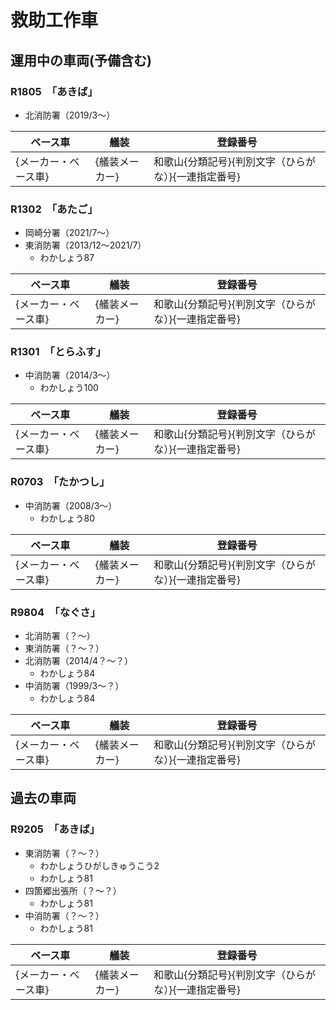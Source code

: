 # 救助工作車

## 運用中の車両(予備含む)

### R1805　「あきば」
- 北消防署（2019/3〜）

| ベース車 | 艤装 | 登録番号 |
| - | - | - |
| {メーカー・ベース車} | {艤装メーカー} | 和歌山{分類記号}{判別文字（ひらがな）}{一連指定番号} |

### R1302　「あたご」
- 岡崎分署（2021/7〜）
- 東消防署（2013/12〜2021/7）
    - わかしょう87

| ベース車 | 艤装 | 登録番号 |
| - | - | - |
| {メーカー・ベース車} | {艤装メーカー} | 和歌山{分類記号}{判別文字（ひらがな）}{一連指定番号} |

### R1301　「とらふす」
- 中消防署（2014/3〜）
    - わかしょう100

| ベース車 | 艤装 | 登録番号 |
| - | - | - |
| {メーカー・ベース車} | {艤装メーカー} | 和歌山{分類記号}{判別文字（ひらがな）}{一連指定番号} |

### R0703　「たかつし」
- 中消防署（2008/3〜）
    - わかしょう80

| ベース車 | 艤装 | 登録番号 |
| - | - | - |
| {メーカー・ベース車} | {艤装メーカー} | 和歌山{分類記号}{判別文字（ひらがな）}{一連指定番号} |

### R9804　「なぐさ」
- 北消防署（？〜）
- 東消防署（？〜？）
- 北消防署（2014/4？〜？）
    - わかしょう84
- 中消防署（1999/3〜？）
    - わかしょう84

| ベース車 | 艤装 | 登録番号 |
| - | - | - |
| {メーカー・ベース車} | {艤装メーカー} | 和歌山{分類記号}{判別文字（ひらがな）}{一連指定番号} |

## 過去の車両
### R9205　「あきば」
- 東消防署（？〜？）
    - わかしょうひがしきゅうこう2
    - わかしょう81
- 四箇郷出張所（？〜？）
    - わかしょう81
- 中消防署（？〜？）
    - わかしょう81

| ベース車 | 艤装 | 登録番号 |
| - | - | - |
| {メーカー・ベース車} | {艤装メーカー} | 和歌山{分類記号}{判別文字（ひらがな）}{一連指定番号} |